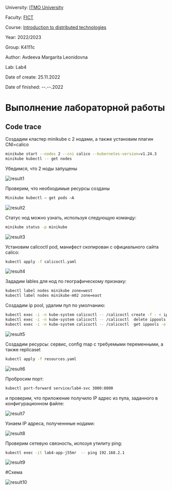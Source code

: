 University: [ITMO University](https://itmo.ru/ru/)

Faculty: [FICT](https://fict.itmo.ru)

Course: [Introduction to distributed technologies](https://github.com/itmo-ict-faculty/introduction-to-distributed-technologies)

Year: 2022/2023

Group: K4111c

Author: Avdeeva Margarita Leonidovna

Lab: Lab4

Date of create: 25.11.2022

Date of finished: --.--.2022

# Выполнение лабораторной работы

## Code trace

Создадим кластер minikube с 2 нодами, а также установим плагин CNI=calico 

```bash
minikube start --nodes 2 --cni calico --kubernetes-version=v1.24.3
minikube kubectl -- get nodes
```
Убедимся, что 2 ноды запущены

![result1]()

Проверим, что необходимые ресурсы созданы

```bash
Minikube kubectl – get pods –A
```
![result2]()

Статус нод можно узнать, используя следующую команду:

```bash
minikube status -p minikube
```
![result3]()

Установим calicoctl pod, манифест скопирован с официального сайта calico:

```bash
kubectl apply -f calicoctl.yaml
```
![result4]()

Зададим lables для нод по географическому признаку:

```bash
kubectl label nodes minikube zone=west
kubectl label nodes minikube-m02 zone=east
```

Создадим ip pool, удалим пул по умолчанию:

```bash
kubectl exec -i -n kube-system calicoctl -- /calicoctl create -f - < ip_pool.yaml
kubectl exec -i -n kube-system calicoctl -- /calicoctl  delete ippools default-ipv4-ippool
kubectl exec -i -n kube-system calicoctl -- /calicoctl  get ippools -o wide
```
![result5]()

Создадим ресурсы: сервис, config map с требуемыми переменными, а также replicaset

```bash
kubectl apply -f resources.yaml
```
![result6]()

Пробросим порт:

```bash
kubectl port-forward service/lab4-svc 3000:8000
```
и проверим, что приложение получило IP адрес из пула, заданного в конфигурационном файле:

![result7]()

Узнаем IP адреса, полученнные нодами:

![result8]()

Проверим сетевую связность, испозуя утилиту ping:

```bash
kubectl exec -it lab4-app-j55mr  -- ping 192.168.2.1
```
![result9]()

#Схема

![result10]()


